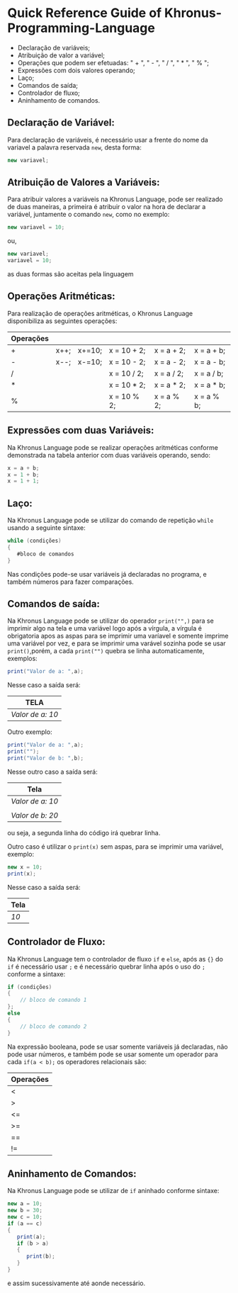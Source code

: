 # Quick Reference Guide of Khronus-Programming-Language



- Declaração de variáveis;
- Atribuição de valor a variável;
- Operações que podem ser efetuadas: " + ", " - ", " / ", " * ", " % ";
- Expressões com dois valores operando;
- Laço;
- Comandos de saída;
- Controlador de fluxo;
- Aninhamento de comandos.
   
  
   
## Declaração de Variável:
Para declaração de variáveis, é necessário usar a frente do nome da variavel a palavra reservada `new`, desta forma: 
```java
new variavel;
```

## Atribuição de Valores a Variáveis:
Para atribuir valores a variáveis na Khronus Language, pode ser realizado de duas maneiras, a primeira é atribuir o valor na hora de declarar a 
variável, juntamente o comando `new`, como no exemplo:
```java
new variavel = 10;
```
ou,
```java
new variavel;
variavel = 10;
```
as duas formas são aceitas pela linguagem
## Operações Aritméticas:
Para realização de operações aritméticas, o Khronus Language disponibiliza as seguintes operações:

| Operações     |           |         |             |           |           |
| ------------- |-----------|---------|-------------|-----------|-----------|
|    +          | x++;      | x+=10;  | x = 10 + 2; | x = a + 2;| x = a + b;|
|    -          | x--;      | x-=10;  | x = 10 - 2; | x = a - 2;| x = a - b;|
|    /          |           |         | x = 10 / 2; | x = a / 2;| x = a / b;|
|    *          |           |         | x = 10 * 2; | x = a * 2;| x = a * b;|
|    %          |           |         | x = 10 % 2; | x = a % 2;| x = a % b;|


## Expressões com duas Variáveis:
Na Khronus Language pode se realizar operações aritméticas conforme demonstrada na tabela anterior com duas variáveis operando, sendo:
```java
x = a + b;
x = 1 + b;
x = 1 + 1;
```
## Laço:
Na Khronus Language pode se utilizar do comando de repetição `while` usando a seguinte sintaxe:
```java
while (condições)
{
   #bloco de comandos
}
```
Nas condições pode-se usar variáveis já declaradas no programa, e também números para fazer comparações.

## Comandos de saída:
Na Khronus Language pode se utilizar do operador `print("",)` para se imprimir algo na tela e uma variável logo após a vírgula, a vírgula é obrigatoria apos as aspas para se imprimir uma varíavel e somente imprime uma variável por vez, e para se imprimir uma varável sozinha pode se usar `print()`,porém, a cada `print("")` quebra se linha automaticamente, exemplos:
```java
print("Valor de a: ",a);
```
Nesse caso a saída será:         

TELA              |
---               |
*Valor de a: 10*  |

Outro exemplo:
```java
print("Valor de a: ",a);
print("");
print("Valor de b: ",b);
```
Nesse outro caso a saída será:

| Tela            | 
| -------------   |
| *Valor de a: 10*| 
|                 | 
| *Valor de b: 20*| 

ou seja, a segunda linha do código irá quebrar linha.

Outro caso é utilizar o `print(x)` sem aspas, para se imprimir uma variável, exemplo:
```java
new x = 10;
print(x);
```
Nesse caso a saída será:

| Tela | 
| -----|
| *10* | 

## Controlador de Fluxo:
Na Khronus Language tem o controlador de fluxo `if` e `else`, após as `{}` do `if` é necessário usar `;` e é necessário quebrar linha após o uso do `;` conforme a sintaxe:
```java
if (condições) 
{
    // bloco de comando 1
}; 
else 
{
    // bloco de comando 2
}
```
Na expressão booleana, pode se usar somente variáveis já declaradas, não pode usar números, e também pode se usar somente um operador para cada `if(a < b);` os operadores relacionais são:

| Operações          | 
| -------------      |
| < | MENOR          | 
| > | MAIOR          |
| <= | MENOR OU IGUAL|
| >= | MAIOR OU IGUAL|
| == | IGUAL         |
| != | DIFERENTE     |

## Aninhamento de Comandos:
Na Khronus Language pode se utilizar de `if` aninhado conforme sintaxe:
```java
new a = 10;
new b = 30;
new c = 10;
if (a == c)
{
   print(a);
   if (b > a)
   {
      print(b);
   }
}
```
e assim sucessivamente até aonde necessário.

